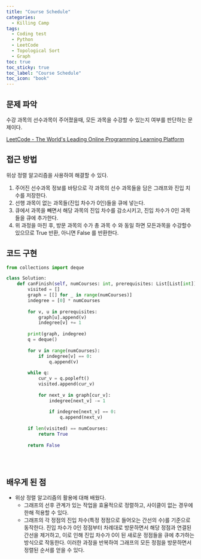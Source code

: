 ```yaml
---
title: "Course Schedule"
categories:
  - Killing Camp
tags:
  - Coding test
  - Python
  - LeetCode
  - Topological Sort
  - Graph
toc: true
toc_sticky: true
toc_label: "Course Schedule"
toc_icon: "book"
---
```

## 문제 파악
수강 과목의 선수과목이 주어졌을때, 모든 과목을 수강할 수 있는지 여부를 판단하는 문제이다.

[LeetCode - The World's Leading Online Programming Learning Platform](https://leetcode.com/problems/course-schedule/description/)

## 접근 방법

위상 정렬 알고리즘을 사용하여 해결할 수 있다. 

1. 주어진 선수과목 정보를 바탕으로 각 과목의 선수 과목들을 담은 그래프와 진입 치수를 저장한다.
2. 선행 과목이 없는 과목들(진입 차수가 0인)들을 큐에 넣는다.
3. 큐에서 과목을 빼면서 해당 과목의 진입 차수를 감소시키고, 진입 차수가 0인 과목들을 큐에 추가한다.
4. 위 과정을 마친 후, 방문 과목의 수가 총 과목 수 와 동일 하면 모든과목을 수강할수 있으므로  True  반환, 아니면 False 를 반환한다.

## 코드 구현

```python
from collections import deque

class Solution:
    def canFinish(self, numCourses: int, prerequisites: List[List[int]]) -> bool:
        visited = []
        graph = [[] for _ in range(numCourses)]
        indegree = [0] * numCourses
        
        for v, u in prerequisites:
            graph[u].append(v)
            indegree[v] += 1
        
        print(graph, indegree)
        q = deque()
        
        for v in range(numCourses):
            if indegree[v] == 0:
                q.append(v)
        
        while q:
            cur_v = q.popleft()
            visited.append(cur_v)
            
            for next_v in graph[cur_v]:
                indegree[next_v] -= 1
                
                if indegree[next_v] == 0:
                    q.append(next_v)
        
        if len(visited) == numCourses:
            return True
        
        return False
            
            
            
```

## 배우게 된 점

- 위상 정렬 알고리즘의 활용에 대해 배웠다.
    - 그래프의 선후 관계가 있는 작업을 효율적으로 정렬하고, 사이클이 없는 경우에 한해 적용할 수 있다.
    - 그래프의 각 정점의 진입 차수(특정 정점으로 들어오는 간선의 수)를 기준으로 동작한다. 진입 차수가 0인 정점부터 차례대로 방문하면서 해당 정점과 연결된 간선을 제거하고, 이로 인해 진입 차수가 0이 된 새로운 정점들을 큐에 추가하는 방식으로 작동한다. 이러한 과정을 반복하여 그래프의 모든 정점을 방문하면서 정렬된 순서를 얻을 수 있다.
